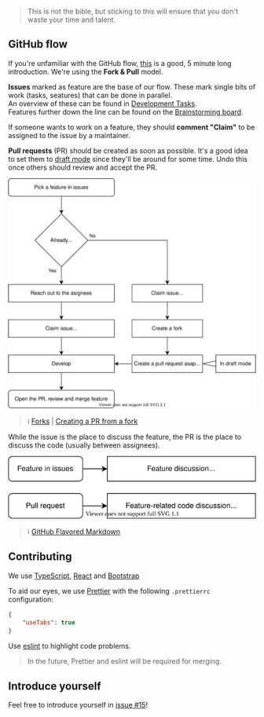 > This is not the bible, but sticking to this will ensure that you don't waste your time and talent.

## GitHub flow

If you're unfamiliar with the GitHub flow, [this](https://guides.github.com/introduction/flow/) is a good, 5 minute long introduction. We're using the **Fork & Pull** model.

**Issues** marked as feature are the base of our flow. These mark single bits of work (tasks, seatures) that can be done in parallel.  
An overview of these can be found in [Development Tasks](https://github.com/wintergatan-community/virtual-mmx/projects/1).  
Features further down the line can be found on the [Brainstorming board](https://github.com/orgs/wintergatan-community/projects/1).

If someone wants to work on a feature, they should **comment "Claim"** to be assigned to the issue by a maintainer.

**Pull requests** (PR) should be created as soon as possible. It's a good idea to set them to [draft mode](https://help.github.com/en/github/collaborating-with-issues-and-pull-requests/about-pull-requests#draft-pull-requests "draft mode") since they'll be around for some time. Undo this once others should review and accept the PR.

![Flowchart](./images/flowchart.svg)

> :information_source: [Forks](https://help.github.com/en/github/getting-started-with-github/fork-a-repo) | [Creating a PR from a fork](https://help.github.com/en/github/collaborating-with-issues-and-pull-requests/creating-a-pull-request-from-a-fork)

While the issue is the place to discuss the feature, the PR is the place to discuss the code (usually between assignees).

![Where to discuss](./images/where-to-discuss.svg)

> :information_source: [GitHub Flavored Markdown](https://guides.github.com/pdfs/markdown-cheatsheet-online.pdf)

## Contributing

We use [TypeScript](https://www.typescriptlang.org/), [React](https://reactjs.org/) and [Bootstrap](https://getbootstrap.com/)

To aid our eyes, we use [Prettier](https://prettier.io/docs/en/editors.html) with the following `.prettierrc` configuration:

```json
{
	"useTabs": true
}
```

Use [eslint](https://eslint.org/) to highlight code problems.

> In the future, Prettier and eslint will be required for merging.

## Introduce yourself

Feel free to introduce yourself in [issue #15](https://github.com/wintergatan-community/virtual-mmx/issues/15)!
